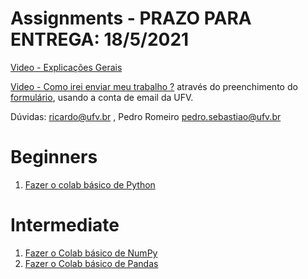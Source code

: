 # Assignments - PRAZO PARA ENTREGA: 18/5/2021
[Video - Explicações Gerais](https://www.youtube.com/watch?v=Ug38GG3g28Q&list=PL-khHIKnEw7MFqHmeA5HFFQkPeRYTyi3_&index=1)

[Video - Como irei enviar meu trabalho ?](https://youtu.be/WZLP5J2YEAg) através do preenchimento do [formulário](), usando a conta de email da UFV.

Dúvidas: ricardo@ufv.br , Pedro Romeiro <pedro.sebastiao@ufv.br>

# Beginners
1. [Fazer o colab básico de Python](https://colab.research.google.com/drive/1k5ydAu1xMRItaPliMOMcN2L0jJvK_Vwy?usp=sharing)

# Intermediate 

1. [Fazer o Colab básico de NumPy](https://colab.research.google.com/drive/1PVr1H1D20ECicNTHs3PKrdmH50e43JtZ#scrollTo=IWQilh7FNvfp)
2. [Fazer o Colab básico de Pandas](https://colab.research.google.com/drive/1dteBq7dW4o4W1cSbZJBMEbdgWmuf52mE?usp=sharing)

